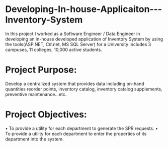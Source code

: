 # Developing-In-house-Applicaiton---Inventory-System
In this project I worked as a Software Engineer / Data Engineer in developing an in-house developed application of Inventory System by using the tools(ASP.NET, C#.net, MS SQL Server) for a University includes 3 campuses, 11 colleges, 10,000 active students.
# Project Purpose:
Develop a centralized system that provides data including on-hand quantities reorder points, inventory catalog, inventory catalog supplements, preventive maintenance...etc. 
# Project Objectives:
•	To provide a utility for each department to generate the SPR requests.
•	To provide a utility for each department to enter the properties of its department into the system.
